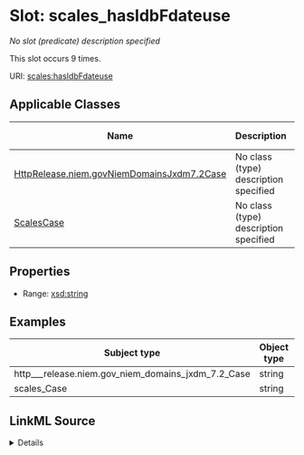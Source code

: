 

# Slot: scales_hasIdbFdateuse


_No slot (predicate) description specified_






This slot occurs 9 times.


URI: [scales:hasIdbFdateuse](http://schemas.scales-okn.org/rdf/scales#hasIdbFdateuse)



<!-- no inheritance hierarchy -->





## Applicable Classes

| Name | Description | Modifies Slot |
| --- | --- | --- |
| [HttpRelease.niem.govNiemDomainsJxdm7.2Case](../classes/HttpRelease.niem.govNiemDomainsJxdm7.2Case.md) | No class (type) description specified |  yes  |
| [ScalesCase](../classes/ScalesCase.md) | No class (type) description specified |  yes  |







## Properties

* Range: [xsd:string](http://www.w3.org/2001/XMLSchema#string)






## Examples

| Subject type | Object type | Example subject | Example object | Occurrences |
| --- | --- | --- | --- | --- |
| http___release.niem.gov_niem_domains_jxdm_7.2_Case | string | scales:/CaseCivil | 04/01/2016 | 9 |
| scales_Case | string | scales:/CaseCivil | 04/01/2016 | 9 |




## LinkML Source

<details>

```yaml
name: scales_hasIdbFdateuse
annotations:
  count:
    tag: count
    value: 9
description: No slot (predicate) description specified
examples:
- object:
    example_object: 04/01/2016
    example_object_type: string
    example_predicate: scales:hasIdbFdateuse
    example_subject: scales:/CaseCivil
    example_subject_type: http___release.niem.gov_niem_domains_jxdm_7.2_Case
- object:
    example_object: 04/01/2016
    example_object_type: string
    example_predicate: scales:hasIdbFdateuse
    example_subject: scales:/CaseCivil
    example_subject_type: scales_Case
from_schema: scales-kg
rank: 1000
slot_uri: scales:hasIdbFdateuse
alias: scales_hasIdbFdateuse
domain_of:
- http___release.niem.gov_niem_domains_jxdm_7.2_Case
- scales_Case
range: string

```
</details>